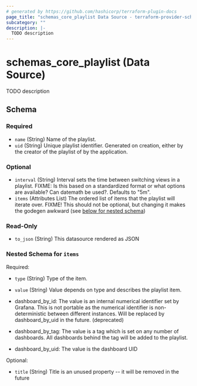 ```yaml
---
# generated by https://github.com/hashicorp/terraform-plugin-docs
page_title: "schemas_core_playlist Data Source - terraform-provider-schemas"
subcategory: ""
description: |-
  TODO description
---
```


# schemas_core_playlist (Data Source)

TODO description



<!-- schema generated by tfplugindocs -->
## Schema

### Required

- `name` (String) Name of the playlist.
- `uid` (String) Unique playlist identifier. Generated on creation, either by the
creator of the playlist of by the application.

### Optional

- `interval` (String) Interval sets the time between switching views in a playlist.
FIXME: Is this based on a standardized format or what options are available? Can datemath be used?. Defaults to "5m".
- `items` (Attributes List) The ordered list of items that the playlist will iterate over.
FIXME! This should not be optional, but changing it makes the godegen awkward (see [below for nested schema](#nestedatt--items))

### Read-Only

- `to_json` (String) This datasource rendered as JSON

<a id="nestedatt--items"></a>
### Nested Schema for `items`

Required:

- `type` (String) Type of the item.
- `value` (String) Value depends on type and describes the playlist item.

 - dashboard_by_id: The value is an internal numerical identifier set by Grafana. This
 is not portable as the numerical identifier is non-deterministic between different instances.
 Will be replaced by dashboard_by_uid in the future. (deprecated)
 - dashboard_by_tag: The value is a tag which is set on any number of dashboards. All
 dashboards behind the tag will be added to the playlist.
 - dashboard_by_uid: The value is the dashboard UID

Optional:

- `title` (String) Title is an unused property -- it will be removed in the future


